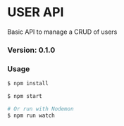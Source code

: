 # USER API

Basic API to manage a CRUD of users

### Version: 0.1.0

### Usage

```sh
$ npm install
```

```sh
$ npm start

# Or run with Nodemon
$ npm run watch
```